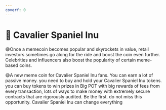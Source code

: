 ```yaml
---
coverY: 0
---
```


# 🐶 Cavalier Spaniel Inu

:smile:Once a memecoin becomes popular and skyrockets in value, retail investors sometimes go along for the ride and boost the coin even further. Celebrities and influencers also boost the popularity of certain meme-based coins.

:smile:A new meme coin for Cavalier Spaniel Inu fans. You can earn a lot of passive money. you need to buy and hold your Cavalier Spaniel Inu tokens. you can buy tokens to win prizes in Big POT with big rewards of fees from every transaction, lots of ways to make money with extremely secure contracts that are rigorously audited. Be the first. do not miss this opportunity. Cavalier Spaniel Inu can change everything
